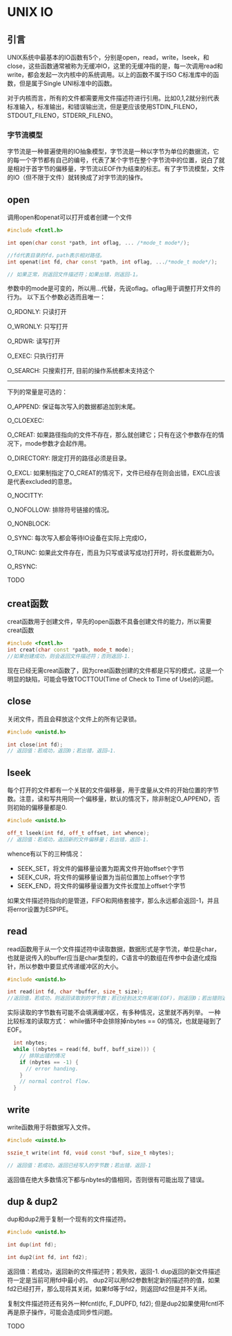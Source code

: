 # UNIX IO

## 引言

UNIX系统中最基本的IO函数有5个，分别是open，read，write，lseek，和close，这些函数通常被称为无缓冲IO，这里的无缓冲指的是，每一次调用read和write，都会发起一次内核中的系统调用。以上的函数不属于ISO C标准库中的函数，但是属于Single UNI标准中的函数。

对于内核而言，所有的文件都需要用文件描述符进行引用。比如0,1,2就分别代表标准输入，标准输出，和错误输出流，但是更应该使用STDIN_FILENO，STDOUT_FILENO，STDERR_FILENO。

### 字节流模型

字节流是一种普遍使用的IO抽象模型，字节流是一种以字节为单位的数据流，它的每一个字节都有自己的编号，代表了某个字节在整个字节流中的位置，说白了就是相对于首字节的偏移量，字节流以EOF作为结束的标志。有了字节流模型，文件的IO（但不限于文件）就转换成了对字节流的操作。

## open

调用open和openat可以打开或者创建一个文件

```C++
#include <fcntl.h>

int open(char const *path, int oflag, ... /*mode_t mode*/);

//fd代表目录的fd，path表示相对路径。
int openat(int fd, char const *path, int oflag, .../*mode_t mode*/);

// 如果正常，则返回文件描述符；如果出错，则返回-1。
```

参数中的mode是可变的，所以用...代替，先说oflag。oflag用于调整打开文件的行为。
以下五个参数必选而且唯一：

O_RDONLY: 只读打开

O_WRONLY: 只写打开

O_RDWR: 读写打开

O_EXEC: 只执行打开

O_SEARCH: 只搜索打开, 目前的操作系统都未支持这个

----
下列的常量是可选的：

O_APPEND: 保证每次写入的数据都追加到末尾。

O_CLOEXEC:

O_CREAT: 如果路径指向的文件不存在，那么就创建它；只有在这个参数存在的情况下，mode参数才会起作用。

O_DIRECTORY: 限定打开的路径必须是目录。

O_EXCL: 如果制指定了O_CREAT的情况下，文件已经存在则会出错，EXCL应该是代表excluded的意思。

O_NOCITTY:

O_NOFOLLOW: 排除符号链接的情况。

O_NONBLOCK:

O_SYNC: 每次写入都会等待IO设备在实际上完成IO，

O_TRUNC: 如果此文件存在，而且为只写或读写成功打开时，将长度截断为0。

O_RSYNC:

TODO

## creat函数

creat函数用于创建文件，早先的open函数不具备创建文件的能力，所以需要creat函数

```C++
#include <fcntl.h>
int creat(char const *path, mode_t mode);
//如果创建成功，则会返回文件描述符；否则返回-1.
```

现在已经无需creat函数了，因为creat函数创建的文件都是只写的模式，这是一个明显的缺陷，可能会导致TOCTTOU(Time of Check to Time of Use)的问题。

## close

关闭文件，而且会释放这个文件上的所有记录锁。

```C++
#include <unistd.h>

int close(int fd);
// 返回值：若成功，返回0；若出错，返回—1.
```

## lseek

每个打开的文件都有一个关联的文件偏移量，用于度量从文件的开始位置的字节数。注意，读和写共用同一个偏移量，默认的情况下，除非制定O_APPEND，否则初始的偏移量都是0.

```C++
#include <unistd.h>

off_t lseek(int fd, off_t offset, int whence);
// 返回值：若成功，返回新的文件偏移量；若出错，返回-1.
```

whence有以下的三种情况：

- SEEK_SET，将文件的偏移量设置为距离文件开始offset个字节
- SEEK_CUR，将文件的偏移量设置为当前位置加上offset个字节
- SEEK_END，将文件的偏移量设置为文件长度加上offset个字节

如果文件描述符指向的是管道，FIFO和网络套接字，那么永远都会返回-1，并且将error设置为ESPIPE。

## read

read函数用于从一个文件描述符中读取数据，数据形式是字节流，单位是char，也就是说传入的buffer应当是char类型的，C语言中的数组在传参中会退化成指针，所以参数中要显式传递缓冲区的大小。

```C++
#include <unistd.h>

int read(int fd, char *buffer, size_t size);
//返回值，若成功，则返回读取到的字节数；若已经到达文件尾端(EOF)，则返回0；若出错则返回-1.
```

实际读取的字节数有可能不会填满缓冲区，有多种情况，这里就不再列举。
一种比较标准的读取方式：
while循环中会排除掉nbytes == 0的情况，也就是碰到了EOF。

```C++
  int nbytes;
  while ((nbytes = read(fd, buff, buff_size))) {
    // 排除出错的情况
    if (nbytes == -1) {
      // error handing.
    }
    // normal control flow.
  }
```

## write

write函数用于将数据写入文件。

```C++
#include <uinstd.h>

sszie_t write(int fd, void const *buf, size_t nbytes);

// 返回值：若成功，返回已经写入的字节数；若出错，返回-1
```

返回值在绝大多数情况下都与nbytes的值相同，否则很有可能出现了错误。

## dup & dup2

dup和dup2用于复制一个现有的文件描述符。

```C++
#include <unistd.h>

int dup(int fd);

int dup2(int fd, int fd2);
```

返回值：若成功，返回新的文件描述符；若失败，返回-1.
dup返回的新文件描述符一定是当前可用fd中最小的。
dup2可以用fd2参数制定新的描述符的值，如果fd2已经打开，那么现将其关闭，如果fd等于fd2，则返回fd2但是并不关闭。

复制文件描述符还有另外一种fcntl(fc, F_DUPFD, fd2);
但是dup2如果使用fcntl不再是原子操作，可能会造成同步性问题。

TODO
